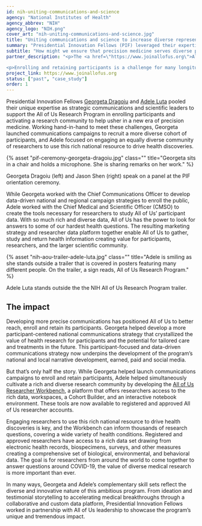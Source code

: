 ```yaml
---
id: nih-uniting-communications-and-science
agency: "National Institutes of Health"
agency_abbrev: "NIH"
agency_logo: "NIH.png"
cover_art: "nih-uniting-communications-and-science.jpg"
title: "Uniting communications and science to increase diverse representation in precision medicine research"
summary: "Presidential Innovation Fellows (PIF) leveraged their expertise across marketing and data to execute a successful launch of unprecedented medical studies."
subtitle: "How might we ensure that precision medicine serves diverse populations and researchers?"
partner_description: "<p>The <a href=\"https://www.joinallofus.org\">All of Us Research Program</a> at the National Institutes of Health (NIH) works to advance individualized health care by enrolling one million or more participants to contribute their health data over many years. The All of Us Research Program at the National Institutes of Health (NIH) works to advance individualized health care by enrolling one million or more participants to contribute their health data over many years. <a href=\"https://allofus.nih.gov/about/diversity-and-inclusion\">The program aims to reflect the diversity of the United States</a> and to include participants from groups that have been <a href=\"https://journals.plos.org/plosone/article?id=10.1371/journal.pone.0234962\">underrepresented in health research in the past</a>, including ethnic, rural, low socio-economic and gender and sexual minorities. It has enrolled more than 270,000 people from across all 50 states -- 80% of whom come from communities historically underrepresented in research.</p>

<p>Enrolling and retaining participants is a challenge for many longitudinal studies, but All of Us’ commitment to previously underrepresented populations requires innovative approaches to build public trust in and researcher use of the program.</p>"
project_link: https://www.joinallofus.org
status: ["past", "case_study"]
order: 1
---
```

<p>Presidential Innovation Fellows <a href='https://presidentialinnovationfellows.gov/fellows/georgeta-dragoiu/'>Georgeta Dragoiu</a> and <a href='https://presidentialinnovationfellows.gov/fellows/adele-luta/'>Adele Luta</a> pooled their unique expertise as strategic communications and scientific leaders to support the All of Us Research Program in enrolling participants and activating a research community to help usher in a new era of precision medicine. Working hand-in-hand to meet these challenges, Georgeta launched communications campaigns to recruit a more diverse cohort of participants, and Adele focused on engaging an equally diverse community of researchers to use this rich national resource to drive health discoveries.</p>

<div class="usa-image-block">
  {% asset "pif-ceremony-georgeta-dragoiu.jpg" class="" title="Georgeta sits in a chair and holds a microphone. She is sharing remarks on her work." %}
  <div class="usa-image-text-block">
    <p class="usa-image-text">Georgeta Dragoiu (left) and Jason Shen (right) speak on a panel at the PIF orientation ceremony.</p>
  </div>
</div>

<p>While Georgeta worked with the Chief Communications Officer to develop data-driven national and regional campaign strategies to enroll the public, Adele worked with the Chief Medical and Scientific Officer (CMSO) to create the tools necessary for researchers to study All of Us’ participant data. With so much rich and diverse data, All of Us has the power to look for answers to some of our hardest health questions. The resulting marketing strategy and researcher data platform together enable All of Us to gather, study and return health information creating value for participants, researchers, and the larger scientific community.</p>

<div class="usa-image-block">
  {% asset "nih-aou-trailer-adele-luta.jpg" class="" title="Adele is smiling as she stands outside a trailer that is covered in posters featuring many different people. On the trailer, a sign reads, All of Us Research Program." %}
  <div class="usa-image-text-block">
    <p class="usa-image-text">Adele Luta stands outside the the NIH All of Us Research Program trailer.</p>
  </div>
</div>

## The impact
<p>Developing more precise communications has positioned All of Us to better reach, enroll and retain its participants. Georgeta helped develop a more participant-centered national communications strategy that crystallized the value of health research for participants and the potential for tailored care and treatments in the future. This participant-focused and data-driven communications strategy now underpins the development of the program’s national and local narrative development, earned, paid and social media.</p>

<p>But that’s only half the story. While Georgeta helped launch communications campaigns to enroll and retain participants, Adele helped simultaneously cultivate a rich and diverse research community by developing the <a href='https://allofus.nih.gov/news-events-and-media/announcements/all-us-research-program-begins-beta-testing-data-platform'>All of Us Researcher Workbench</a>, a platform that offers researchers access to the rich data, workspaces, a Cohort Builder, and an interactive notebook environment. These tools are now available to registered and approved All of Us researcher accounts.</p>

<p>Engaging researchers to use this rich national resource to drive health discoveries is key, and the Workbench can inform thousands of research questions, covering a wide variety of health conditions. Registered and approved researchers have access to a rich data set drawing from electronic health records, biospecimens, surveys, and other measures creating a comprehensive set of biological, environmental, and behavioral data. The goal is for researchers from around the world to come together to answer questions around COVID-19, the value of diverse medical research is more important than ever.</p>

<p>In many ways, Georgeta and Adele’s complementary skill sets reflect the diverse and innovative nature of this ambitious program. From ideation and testimonial storytelling to accelerating medical breakthroughs through a collaborative and custom data platform, Presidential Innovation Fellows worked in partnership with All of Us leadership to showcase the program’s unique and tremendous impact.</p>
